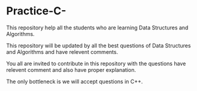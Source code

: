 # Practice-C-
This repository help all the students who are learning Data Structures and Algorithms.

This repository will be updated by all the best questions of Data Structures and Algorithms and have relevent comments.

You all are invited to contribute in this repository with the questions have relevent comment and also have proper explanation.

The only bottleneck is we will accept questions in C++.
